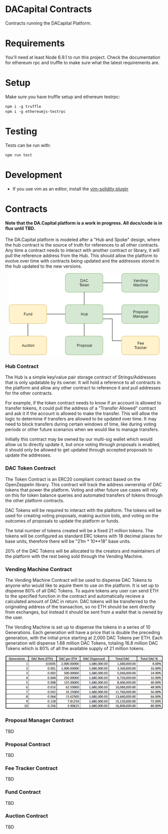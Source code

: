 DACapital Contracts
=======
Contracts running the DACapital Platform.

# Requirements
You'll need at least Node 6.9.1 to run this project. Check the documentation for ethereum rpc and truffle to make sure what the latest requirements are.

# Setup
Make sure you have truffle setup and ethereum testrpc:

```
npm i -g truffle
npm i -g ethereumjs-testrpc
```

# Testing
Tests can be run with:
```
npm run test
```

# Development
- If you use vim as an editor, install the [vim-solidity plugin](https://github.com/tomlion/vim-solidity)

# Contracts

#### Note that the DA.Capital platform is a work in progress.  All docs/code is in flux until TBD.

The DA.Capital platform is modeled after a "Hub and Spoke" design, where the hub contract is the source of truth for references to all other contracts.  Any time a contract needs to interact with another contract or library, it will pull the reference address from the Hub.  This should allow the platform to evolve over time with contracts being updated and the addresses stored in the hub updated to the new versions.

<p align="center">
  <img src="https://github.com/DACapital/contracts/blob/master/doc/DAC_Contracts.png?raw=true" alt="DA Capital Contracts"/>
</p>

### Hub Contract
The Hub is a simple key/value pair storage contract of Strings/Addresses that is only updatable by its owner.  It will hold a reference to all contracts in the platform and allow any other contract to reference it and pull addresses for the other contracts.  

For example, if the token contract needs to know if an account is allowed to transfer tokens, it could pull the address of a "Transfer Allowed" contract and ask it if the account is allowed to make the transfer.  This will allow the logic to determine if transfers are allowed to be updated over time.  It may need to block transfers during certain windows of time, like during voting periods or other future scenarios when we would like to manage transfers.

Initially this contract may be owned by our multi-sig wallet which would allow us to directly update it, but once voting through proposals is enabled, it should only be allowed to get updated through accepted proposals to update the addresses.

### DAC Token Contract
The Token Contract is an ERC20 compliant contract based on the OpenZeppelin library.  This contract will track the address ownership of DAC tokens that power the platform.  Voting and other future use cases will rely on this for token balance queries and automated transfers of tokens through the other platform contracts.

DAC Tokens will be required to interact with the platform.  The tokens will be used for creating voting proposals, making auction bids, and voting on the outcomes of proposals to update the platform or funds.

The total number of tokens created will be a fixed 21 million tokens.  The tokens will be configured as standard ERC tokens with 18 decimal places for base units, therefore there will be "21m * 10**18" base units.

20% of the DAC Tokens will be allocated to the creators and maintainers of the platform with the rest being sold through the Vending Machine.

### Vending Machine Contract
The Vending Machine Contract will be used to dispense DAC Tokens to anyone who would like to aquire them to use on the platform.  It is set up to dispense 80% of all DAC Tokens.  To aquire tokens any user can send ETH to the specified function in the contract and automatically recieve a calculated amount of DAC in return.  DAC tokens will be transferred to the originating address of the transaction, so no ETH should be sent directly from exchanges, but instead it should be sent from a wallet that is owned by the user.

The Vending Machine is set up to dispense the tokens in a series of 10 Generations.  Each generation will have a price that is double the preceding generation, with the initial price starting at 2,000 DAC Tokens per ETH.  Each generation will dispense 1.68 million DAC Tokens, totaling 16.8 million DAC Tokens which is 80% of all the available supply of 21 million tokens.

<p align="center">
  <img src="https://github.com/DACapital/contracts/blob/master/doc/vending_machine.png?raw=true" alt="DA Capital Contracts"/>
</p>

### Proposal Manager Contract
TBD

### Proposal Contract
TBD

### Fee Tracker Contract
TBD

### Fund Contract
TBD

### Auction Contract
TBD